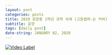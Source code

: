 ```yaml
---
layout: post
categories: posts
title: 2019 효양중 1학년 과학 숙제 (고등랩퍼-눈 커버)
subtitle: 효양
tags: [daily post]
date-string: JANUARY 02, 2020
---
```


[![Video Label](http://img.youtube.com/vi/wy-O4RAEDOc/0.jpg)](https://youtu.be/wy-O4RAEDOc)
